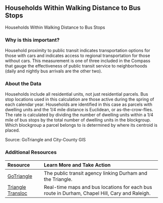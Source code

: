 ## Households Within Walking Distance to Bus Stops
Households Within Walking Distance to Bus Stops

### Why is this important?
Household proximity to public transit indicates transportation options for those with cars and indicates access to regional transportation for those without cars. This measurement is one of three included in the Compass that gauge the effectiveness of public transit service to neighborhoods (daily and nightly bus arrivals are the other two).

### About the Data
Households include all residential units, not just residential parcels. Bus stop locations used in this calculation are those active during the spring of each calendar year. Households are identified in this case as parcels with dwelling units and the 1/4 mile distance is Euclidean, or as-the-crow-flies. The rate is calculated by dividing the number of dwelling units within a 1/4 mile of bus stops by the total number of dwelling units in the blockgroup. Which blockgroup a parcel belongs to is determined by where its centroid is placed.

Source: GoTriangle and City-County GIS 

### Additional Resources

|Resource | Learn More and Take Action | 
|:--- | :--- |
|[GoTriangle](httsp://www.gotriangle.org/) | The public transit agency linking Durham and the Triangle.
|[Triangle Transloc](https://triangle.transloc.com/)| Real-time maps and bus locations for each bus route in Durham, Chapel Hill, Cary and Raleigh.
